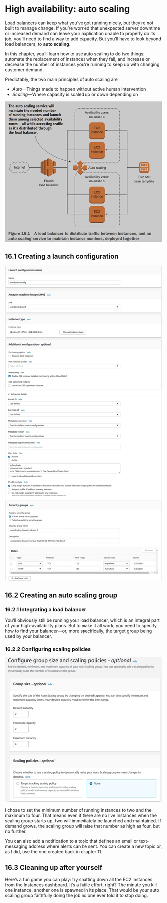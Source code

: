 # High availability: auto scaling
Load balancers can keep
what you’ve got running nicely, but they’re not built to manage
change. If you’re worried that unexpected server downtime or
increased demand can leave your application unable to properly do
its job, you’ll need to find a way to add capacity. But you’ll have to
look beyond load balancers, to **auto scaling**.

 In this chapter, you’ll learn how to use auto scaling to do two
things: automate the replacement of instances when they fail, and
increase or decrease the number of instances you’re running to keep
up with changing customer demand.

Predictably, the two main principles of auto scaling are
- *Auto*—Things made to happen without active human intervention
- *Scaling*—Where capacity is scaled up or down depending on 

![](imgs/auto_scale.jpg)

## 16.1 Creating a launch configuration
![](imgs/autoscale_config.jpg)
![](imgs/autoscale_config2.jpg)
![](imgs/autoscale_config3.jpg)

## 16.2 Creating an auto scaling group
### 16.2.1 Integrating a load balancer
You’ll obviously still be running your load balancer, which is an integral
part of your high-availability plans. But to make it all work, you need to
specify how to find your balancer—or, more specifically, the target
group being used by your balancer.

### 16.2.2 Configuring scaling policies
![](imgs/autoscale_size.jpg)

I chose to set the minimum number of running instances to two and
the maximum to four. That means even if there are no live instances
when the scaling group starts up, two will immediately be launched and
maintained. If demand grows, the scaling group will raise that number
as high as four, but no further.

You can also add a notification to a topic that defines an email or
text-messaging address where alerts can be sent. You can create a new
topic or, as I did, use the one created back in chapter 11.

## 16.3 Cleaning up after yourself
Here’s a fun game you can play: try shutting down all the EC2 instances
from the Instances dashboard. It’s a futile effort, right? The minute you
kill one instance, another one is spawned in its place. That would be
your auto scaling group faithfully doing the job no one ever told it to
stop doing.